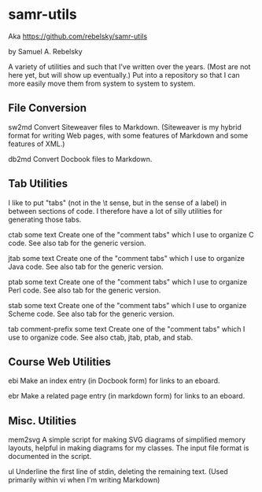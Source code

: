 samr-utils
==========

Aka <https://github.com/rebelsky/samr-utils>

by Samuel A. Rebelsky

A variety of utilities and such that I've written over the years.
(Most are not here yet, but will show up eventually.)  Put into a
repository so that I can more easily move them from system to system
to system.

File Conversion
---------------

sw2md
  Convert Siteweaver files to Markdown.  (Siteweaver is my hybrid format
  for writing Web pages, with some features of Markdown and some features
  of XML.)

db2md
  Convert Docbook files to Markdown.

Tab Utilities
-------------

I like to put "tabs" (not in the \t sense, but in the sense of a label)
in between sections of code.  I therefore have a lot of silly utilities
for generating those tabs.

ctab some text
  Create one of the "comment tabs" which I use to organize C code.
  See also tab for the generic version.

jtab some text
  Create one of the "comment tabs" which I use to organize Java code.
  See also tab for the generic version.

ptab some text
  Create one of the "comment tabs" which I use to organize Perl code.
  See also tab for the generic version.

stab some text
  Create one of the "comment tabs" which I use to organize Scheme code.
  See also tab for the generic version.

tab comment-prefix some text
  Create one of the "comment tabs" which I use to organize code.  See
  also ctab, jtab, ptab, and stab.

Course Web Utilities
--------------------

ebi
  Make an index entry (in Docbook form) for links to an eboard.

ebr
  Make a related page entry (in markdown form) for links to an eboard.

Misc. Utilities
---------------

mem2svg
  A simple script for making SVG diagrams of simplified memory layouts, 
  helpful in making diagrams for my classes.  The input file format 
  is documented in the script.

ul
  Underline the first line of stdin, deleting the remaining text.
  (Used primarily within vi when I'm writing Markdown)

